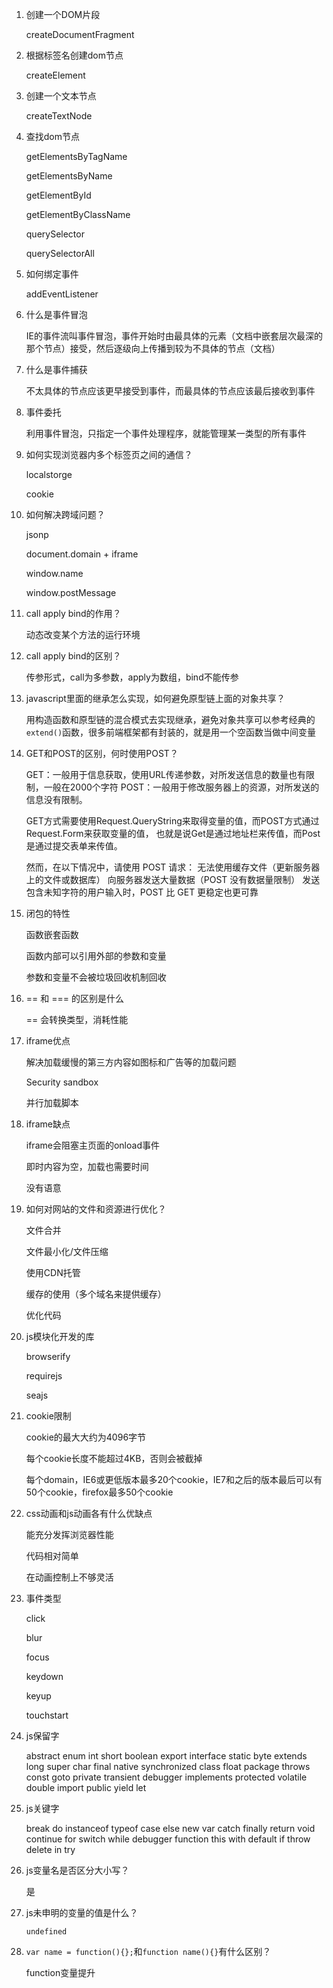 1. 创建一个DOM片段

    createDocumentFragment

2. 根据标签名创建dom节点

    createElement

3. 创建一个文本节点

    createTextNode

4. 查找dom节点

    getElementsByTagName
   
    getElementsByName
   
    getElementById
   
    getElementByClassName
   
    querySelector
   
    querySelectorAll

5. 如何绑定事件

    addEventListener

6. 什么是事件冒泡

    IE的事件流叫事件冒泡，事件开始时由最具体的元素（文档中嵌套层次最深的那个节点）接受，然后逐级向上传播到较为不具体的节点（文档）

7. 什么是事件捕获

    不太具体的节点应该更早接受到事件，而最具体的节点应该最后接收到事件

8. 事件委托

    利用事件冒泡，只指定一个事件处理程序，就能管理某一类型的所有事件

9. 如何实现浏览器内多个标签页之间的通信？

    localstorge
   
    cookie

10. 如何解决跨域问题？

    jsonp
   
    document.domain + iframe
   
    window.name
   
    window.postMessage

11. call apply bind的作用？

    动态改变某个方法的运行环境

12. call apply bind的区别？

    传参形式，call为多参数，apply为数组，bind不能传参

13. javascript里面的继承怎么实现，如何避免原型链上面的对象共享？

    用构造函数和原型链的混合模式去实现继承，避免对象共享可以参考经典的`extend()`函数，很多前端框架都有封装的，就是用一个空函数当做中间变量

14. GET和POST的区别，何时使用POST？

    GET：一般用于信息获取，使用URL传递参数，对所发送信息的数量也有限制，一般在2000个字符
    POST：一般用于修改服务器上的资源，对所发送的信息没有限制。
   
    GET方式需要使用Request.QueryString来取得变量的值，而POST方式通过Request.Form来获取变量的值，
    也就是说Get是通过地址栏来传值，而Post是通过提交表单来传值。
   
    然而，在以下情况中，请使用 POST 请求：
    无法使用缓存文件（更新服务器上的文件或数据库）
    向服务器发送大量数据（POST 没有数据量限制）
    发送包含未知字符的用户输入时，POST 比 GET 更稳定也更可靠

15. 闭包的特性

    函数嵌套函数
   
    函数内部可以引用外部的参数和变量
   
    参数和变量不会被垃圾回收机制回收

16. == 和 === 的区别是什么

    == 会转换类型，消耗性能

17. iframe优点

    解决加载缓慢的第三方内容如图标和广告等的加载问题
   
    Security sandbox
   
    并行加载脚本

18. iframe缺点

    iframe会阻塞主页面的onload事件
   
    即时内容为空，加载也需要时间
   
    没有语意

19. 如何对网站的文件和资源进行优化？

    文件合并
    
    文件最小化/文件压缩
    
    使用CDN托管
    
    缓存的使用（多个域名来提供缓存）
    
    优化代码

19. js模块化开发的库

    browserify
    
    requirejs
    
    seajs

20. cookie限制

    cookie的最大大约为4096字节
   
    每个cookie长度不能超过4KB，否则会被截掉
   
    每个domain，IE6或更低版本最多20个cookie，IE7和之后的版本最后可以有50个cookie，firefox最多50个cookie

20. css动画和js动画各有什么优缺点

    能充分发挥浏览器性能
   
    代码相对简单
   
    在动画控制上不够灵活

21. 事件类型

    click
   
    blur
   
    focus
   
    keydown
   
    keyup
   
    touchstart

22. js保留字

    abstract enum int short boolean export interface static byte extends long super char final native synchronized class float package throws const goto private transient debugger implements protected volatile double import public yield let 

23. js关键字

    break do instanceof typeof case else new var catch finally return void continue for switch while debugger function this with default if throw delete in try

24. js变量名是否区分大小写？

    是

25. js未申明的变量的值是什么？

    `undefined`

27. `var name = function(){};`和`function name(){}`有什么区别？

    function变量提升
